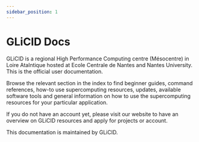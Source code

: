 ```yaml
---
sidebar_position: 1
---
```

# GLiCID Docs

GLiCID is a regional High Performance Computing centre (Mésocentre) in Loire Atalntique hosted at Ecole Centrale de Nantes and Nantes University. This is the official user documentation.

Browse the relevant section in the index to find beginner guides, command references, how-to use supercomputing resources, updates, available software tools and general information on how to use the supercomputing resources for your particular application.

If you do not have an account yet, please visit our website to have an overview on GLiCID resources and apply for projects or account.

This documentation is maintained by GLiCID.

